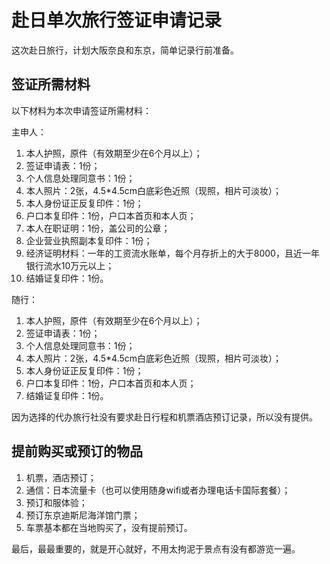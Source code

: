 # 赴日单次旅行签证申请记录

这次赴日旅行，计划大阪奈良和东京，简单记录行前准备。

<!--more-->

## 签证所需材料

以下材料为本次申请签证所需材料：

主申人：

1. 本人护照，原件（有效期至少在6个月以上）；
2. 签证申请表：1份；
3. 个人信息处理同意书：1份；
4. 本人照片：2张，4.5*4.5cm白底彩色近照（现照，相片可淡妆）；
5. 本人身份证正反复印件：1份；
6. 户口本复印件：1份，户口本首页和本人页；
7. 本人在职证明：1份，盖公司的公章；
8. 企业营业执照副本复印件：1份；
9. 经济证明材料：一年的工资流水账单，每个月存折上的大于8000，且近一年银行流水10万元以上；
10. 结婚证复印件：1份。

随行：

1. 本人护照，原件（有效期至少在6个月以上）；
2. 签证申请表：1份；
3. 个人信息处理同意书：1份；
4. 本人照片：2张，4.5*4.5cm白底彩色近照（现照，相片可淡妆）；
5. 本人身份证正反复印件：1份；
6. 户口本复印件：1份，户口本首页和本人页；
7. 结婚证复印件：1份。

因为选择的代办旅行社没有要求赴日行程和机票酒店预订记录，所以没有提供。

## 提前购买或预订的物品

1. 机票，酒店预订；
2. 通信：日本流量卡（也可以使用随身wifi或者办理电话卡国际套餐）；
3. 预订和服体验；
4. 预订东京迪斯尼海洋馆门票；
5. 车票基本都在当地购买了，没有提前预订。

最后，最最重要的，就是开心就好，不用太拘泥于景点有没有都游览一遍。

